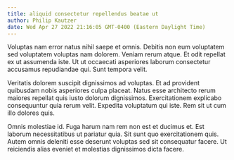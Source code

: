 ```yaml
---
title: aliquid consectetur repellendus beatae ut
author: Philip Kautzer
date: Wed Apr 27 2022 21:16:05 GMT-0400 (Eastern Daylight Time)
---
```

Voluptas nam error natus nihil saepe et omnis. Debitis non eum voluptatem sed voluptatem voluptas nam dolorem. Veniam rerum atque. Et odit repellat ex ut assumenda iste. Ut ut occaecati asperiores laborum consectetur accusamus repudiandae qui. Sunt tempora velit.

 Veritatis dolorem suscipit dignissimos ad voluptas. Et ad provident quibusdam nobis asperiores culpa placeat. Natus esse architecto rerum maiores repellat quis iusto dolorum dignissimos. Exercitationem explicabo consequuntur quia rerum velit. Expedita voluptatum qui iste. Rem sit ut cum illo dolores quis.

 Omnis molestiae id. Fuga harum nam rem non est et ducimus et. Est laborum necessitatibus ut pariatur quia. Sit sunt quo exercitationem quis. Autem omnis deleniti esse deserunt voluptas sed sit consequatur facere. Ut reiciendis alias eveniet et molestias dignissimos dicta facere.